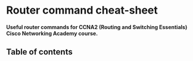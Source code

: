 # Router command cheat-sheet
#### Useful router commands for CCNA2 (Routing and Switching Essentials) Cisco Networking Academy course.

## Table of contents